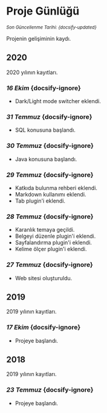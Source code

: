 <!--- Changelog.md --->

# Proje Günlüğü

<small>_Son Güncellenme Tarihi: {docsify-updated}_</small>

Projenin gelişiminin kaydı.

## 2020

2020 yılının kayıtları.

### _16 Ekim_ {docsify-ignore}

- Dark/Light mode switcher eklendi.

### _31 Temmuz_ {docsify-ignore}

- SQL konusuna başlandı.

### _30 Temmuz_ {docsify-ignore}

- Java konusuna başlandı.

### _29 Temmuz_ {docsify-ignore}

- Katkıda bulunma rehberi eklendi.
- Markdown kullanımı eklendi.
- Tab plugin'i eklendi.

### _28 Temmuz_ {docsify-ignore}

- Karanlık temaya geçildi.
- Belgeyi düzenle plugin'i eklendi.
- Sayfalandırma plugin'i eklendi.
- Kelime ölçer plugin'i eklendi.

### _27 Temmuz_ {docsify-ignore}

- Web sitesi oluşturuldu.

## 2019

2019 yılının kayıtları.

### _17 Ekim_ {docsify-ignore}

- Projeye başlandı.

## 2018

2019 yılının kayıtları.

### _23 Temmuz_ {docsify-ignore}

- Projeye başlandı.
